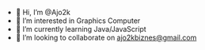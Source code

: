 - 👋 Hi, I’m @Ajo2k
- 👀 I’m interested in Graphics Computer
- 🌱 I’m currently learning Java/JavaScript
- 💞️ I’m looking to collaborate on ajo2kbiznes@gmail.com
